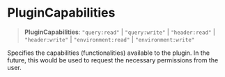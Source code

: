 # PluginCapabilities

> **PluginCapabilities**: `"query:read"` \| `"query:write"` \| `"header:read"` \| `"header:write"` \| `"environment:read"` \| `"environment:write"`

Specifies the capabilities (functionalities) available to the plugin.
In the future, this would be used to request the necessary permissions from the user.
